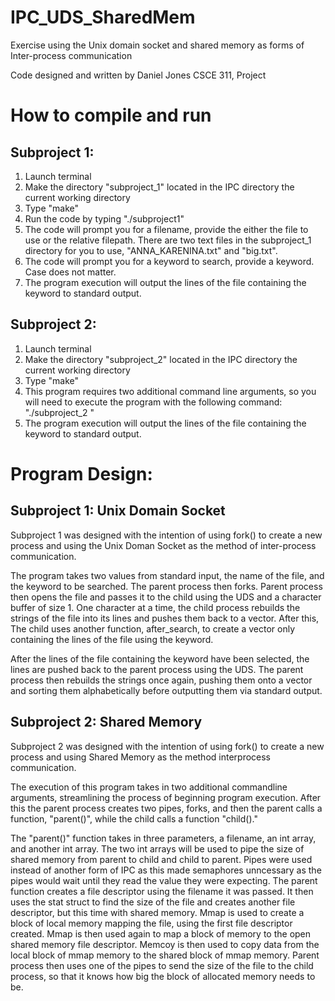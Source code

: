 # IPC_UDS_SharedMem
Exercise using the Unix domain socket and shared memory as forms of Inter-process communication

Code designed and written by Daniel Jones 
CSCE 311, Project 

# How to compile and run

## Subproject 1:

1. Launch terminal 
2. Make the directory "subproject_1" located in the IPC directory the current 
    working directory 
3. Type "make"
4. Run the code by typing "./subproject1"
5. The code will prompt you for a filename, provide the either the file to use
    or the relative filepath. There are two text files in the subproject_1 
    directory for you to use, "ANNA_KARENINA.txt" and "big.txt".
6. The code will prompt you for a keyword to search, provide a keyword. Case 
    does not matter.
7. The program execution will output the lines of the file containing the 
    keyword to standard output.



## Subproject 2:

1. Launch terminal 
2. Make the directory "subproject_2" located in the IPC directory the current 
    working directory 
3. Type "make"            
4. This program requires two additional command line arguments, so you will 
    need to execute the program with the following command:
    "./subproject_2 <filename> <keyword>"
6. The program execution will output the lines of the file containing the 
    keyword to standard output.   


# Program Design:

## Subproject 1: Unix Domain Socket

Subproject 1 was designed with the intention of using fork() to create a new process and 
using the Unix Doman Socket as the method of inter-process communication. 

The program takes two values from standard input, the name of the file, and the keyword to 
be searched. The parent process then forks. Parent process then opens the file and passes it
to the child using the UDS and a character buffer of size 1. One character at a time, the child 
process rebuilds the strings of the file into its lines and pushes them back to a vector. After this,
The child uses another function, after_search, to create a vector only containing the lines of the 
file using the keyword. 

After the lines of the file containing the keyword have been selected, the lines are pushed back to 
the parent process using the UDS. The parent process then rebuilds the strings once again, pushing them
onto a vector and sorting them alphabetically before outputting them via standard output.

## Subproject 2: Shared Memory 

Subproject 2 was designed with the intention of using fork() to create a new process and using Shared Memory as the method interprocess communication.

The execution of this program takes in two additional commandline arguments, streamlining the process of beginning
program execution. After this the parent process creates two pipes, forks, and then the parent calls a function,
"parent()", while the child calls a function "child()." 

The "parent()" function takes in three parameters, a filename, an int array, and another int array. The two int arrays
will be used to pipe the size of shared memory from parent to child and child to parent. Pipes were used instead of 
another form of IPC as this made semaphores unncessary as the pipes would wait until they read the value they were expecting. 
The parent function creates a file descriptor using the filename it was passed. It then uses the stat struct to find the size
of the file and creates another file descriptor, but this time with shared memory. Mmap is used to create a block of local 
memory mapping the file, using the first file descriptor created. Mmap is then used again to map a block of memory to the 
open shared memory file descriptor. Memcoy is then used to copy data from the local block of mmap memory to the shared block 
of mmap memory. Parent process then uses one of the pipes to send the size of the file to the child process, so that it knows 
how big the block of allocated memory needs to be.



